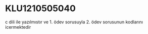 # KLU1210505040
 c dili ile yazılmıstır ve 1. ödev sorusuyla 2. ödev sorusunun kodlarını icermektedir
